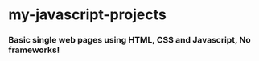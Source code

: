 # my-javascript-projects

### Basic single web pages using HTML, CSS and Javascript, No frameworks!
